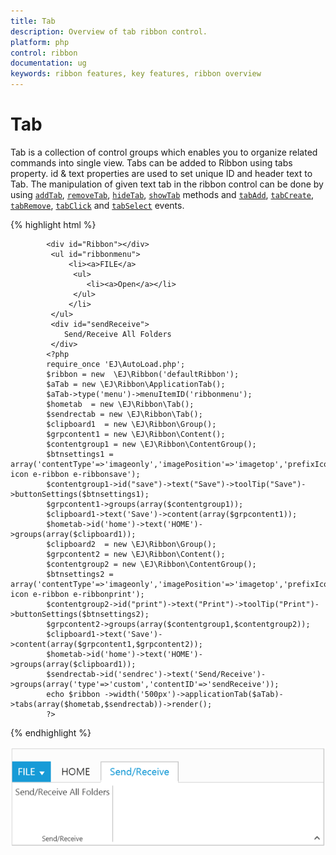 ```yaml
---
title: Tab	
description: Overview of tab ribbon control.
platform: php
control: ribbon
documentation: ug
keywords: ribbon features, key features, ribbon overview 
---
```


# Tab

Tab is a collection of control groups which enables you to organize related commands into single view. Tabs can be added to Ribbon using tabs property. id & text properties are used to set unique ID and header text to Tab. The manipulation of given text tab in the ribbon control can be done by using  [`addTab`](https://help.syncfusion.com/api/js/ejribbon#methods:addtab), [`removeTab`](https://help.syncfusion.com/api/js/ejribbon#methods:removetab), [`hideTab`](https://help.syncfusion.com/api/js/ejribbon#methods:hidetab),
[`showTab`](https://help.syncfusion.com/api/js/ejribbon#methods:showtab) methods and [`tabAdd`](https://help.syncfusion.com/api/js/ejribbon#events:tabadd), [`tabCreate`](https://help.syncfusion.com/api/js/ejribbon#events:tabcreate), [`tabRemove`](https://help.syncfusion.com/api/js/ejribbon#events:tabremove), [`tabClick`](https://help.syncfusion.com/api/js/ejribbon#events:tabclick) and [`tabSelect`](https://help.syncfusion.com/api/js/ejribbon#events:tabselect) events.

{% highlight html %}

            <div id="Ribbon"></div>
             <ul id="ribbonmenu">
                 <li><a>FILE</a>
                  <ul>
                     <li><a>Open</a></li>
                  </ul>
                 </li>
             </ul>
             <div id="sendReceive">
                Send/Receive All Folders
             </div>
            <?php 
            require_once 'EJ\AutoLoad.php';
            $ribbon = new  \EJ\Ribbon('defaultRibbon');
            $aTab = new \EJ\Ribbon\ApplicationTab();
            $aTab->type('menu')->menuItemID('ribbonmenu'); 
            $hometab  = new \EJ\Ribbon\Tab();
            $sendrectab = new \EJ\Ribbon\Tab();
            $clipboard1  = new \EJ\Ribbon\Group();
            $grpcontent1 = new \EJ\Ribbon\Content();
            $contentgroup1 = new \EJ\Ribbon\ContentGroup();
            $btnsettings1 = array('contentType'=>'imageonly','imagePosition'=>'imagetop','prefixIcon'=>'e-icon e-ribbon e-ribbonsave');
            $contentgroup1->id("save")->text("Save")->toolTip("Save")->buttonSettings($btnsettings1);     
            $grpcontent1->groups(array($contentgroup1));
            $clipboard1->text('Save')->content(array($grpcontent1));
            $hometab->id('home')->text('HOME')->groups(array($clipboard1));
            $clipboard2  = new \EJ\Ribbon\Group();
            $grpcontent2 = new \EJ\Ribbon\Content();
            $contentgroup2 = new \EJ\Ribbon\ContentGroup();
            $btnsettings2 = array('contentType'=>'imageonly','imagePosition'=>'imagetop','prefixIcon'=>'e-icon e-ribbon e-ribbonprint');
            $contentgroup2->id("print")->text("Print")->toolTip("Print")->buttonSettings($btnsettings2);   
            $grpcontent2->groups(array($contentgroup1,$contentgroup2));
            $clipboard1->text('Save')->content(array($grpcontent1,$grpcontent2));
            $hometab->id('home')->text('HOME')->groups(array($clipboard1));
            $sendrectab->id('sendrec')->text('Send/Receive')->groups(array('type'=>'custom','contentID'=>'sendReceive'));
            echo $ribbon ->width('500px')->applicationTab($aTab)->tabs(array($hometab,$sendrectab))->render();
            ?>

{% endhighlight %}

![](Tab/tab_img1.png)